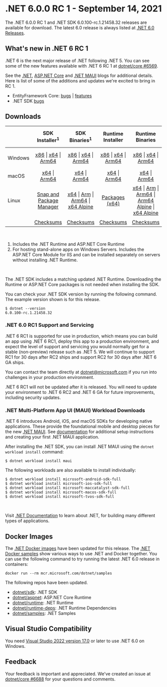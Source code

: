 # .NET 6.0.0 RC 1 - September 14, 2021

The .NET 6.0.0 RC 1 and .NET SDK 6.0.100-rc.1.21458.32 releases are available for download. The latest 6.0 release is always listed at [.NET 6.0 Releases](../README.md).

## What's new in .NET 6 RC 1

.NET 6 is the next major release of .NET following .NET 5. You can see some of the new features available with .NET 6 RC 1 at [dotnet/core #6569](https://github.com/dotnet/core/issues/6569).

See the [.NET][dotnet-blog], [ASP.NET Core][aspnet-blog] and [.NET MAUI][maui-blog] blogs for additional details.
Here is list of some of the additions and updates we're excited to bring in RC 1. 

* EntityFramework Core: [bugs][ef_bugs] | [features][ef_features]
* .NET SDK [bugs][sdk_bugs]

## Downloads

|           | SDK Installer<sup>1</sup>                        | SDK Binaries<sup>1</sup>                 | Runtime Installer                                        | Runtime Binaries                                 | ASP.NET Core Runtime           |Windows Desktop Runtime          |
| --------- | :------------------------------------------:     | :----------------------:                 | :---------------------------:                            | :-------------------------:                      | :-----------------:            | :-----------------:            |
| Windows   | [x86][dotnet-sdk-win-x86.exe] \| [x64][dotnet-sdk-win-x64.exe] \| [Arm64][dotnet-sdk-win-arm64.exe] | [x86][dotnet-sdk-win-x86.zip] \| [x64][dotnet-sdk-win-x64.zip] \|  [Arm64][dotnet-sdk-win-arm64.zip] | [x86][dotnet-runtime-win-x86.exe] \| [x64][dotnet-runtime-win-x64.exe] \| [Arm64][dotnet-runtime-win-arm64.exe] | [x86][dotnet-runtime-win-x86.zip] \| [x64][dotnet-runtime-win-x64.zip] \| [Arm64][dotnet-runtime-win-arm64.zip] | [x86][aspnetcore-runtime-win-x86.exe] \| [x64][aspnetcore-runtime-win-x64.exe] \|<br> [Hosting Bundle][dotnet-hosting-win.exe]<sup>2</sup> | [x86][windowsdesktop-runtime-win-x86.exe] \| [x64][windowsdesktop-runtime-win-x64.exe] \| [Arm64][windowsdesktop-runtime-win-Arm64.exe] |
| macOS     | [x64][dotnet-sdk-osx-x64.pkg] \| [Arm64][dotnet-sdk-osx-arm64.pkg] | [x64][dotnet-sdk-osx-x64.tar.gz]  \| [Arm64][dotnet-sdk-osx-arm64.tar.gz]  | [x64][dotnet-runtime-osx-x64.pkg] \| [Arm64][dotnet-runtime-osx-arm64.pkg] | [x64][dotnet-runtime-osx-x64.tar.gz] \| [Arm64][dotnet-runtime-osx-arm64.tar.gz] | [x64][aspnetcore-runtime-osx-x64.tar.gz] \| [Arm64][aspnetcore-runtime-osx-arm64.tar.gz]  | - |<sup>1</sup>
| Linux     |  [Snap and Package Manager](../install-linux.md) | [x64][dotnet-sdk-linux-x64.tar.gz] \| [Arm][dotnet-sdk-linux-arm.tar.gz] \| [Arm64][dotnet-sdk-linux-arm64.tar.gz] \| [x64 Alpine][dotnet-sdk-linux-musl-x64.tar.gz] | [Packages (x64)][linux-packages] | [x64][dotnet-runtime-linux-x64.tar.gz] \| [Arm][dotnet-runtime-linux-arm.tar.gz] \| [Arm64][dotnet-runtime-linux-arm64.tar.gz] \| [Arm64 Alpine][dotnet-runtime-linux-musl-arm64.tar.gz] \| [x64 Alpine][dotnet-runtime-linux-musl-x64.tar.gz] | [x64][aspnetcore-runtime-linux-x64.tar.gz]<sup>1</sup>  \| [Arm][aspnetcore-runtime-linux-arm.tar.gz] \| [Arm64][aspnetcore-runtime-linux-arm64.tar.gz]<sup>1</sup>  \| [x64 Alpine][aspnetcore-runtime-linux-musl-x64.tar.gz] \| [Arm64 Alpine][aspnetcore-runtime-linux-musl-arm64.tar.gz] | - | <sup>1</sup> |
|  | [Checksums][checksums-sdk]                             | [Checksums][checksums-sdk]                                      | [Checksums][checksums-runtime]                             | [Checksums][checksums-runtime]  | [Checksums][checksums-runtime]  | [Checksums][checksums-runtime]

</br>

1. Includes the .NET Runtime and ASP.NET Core Runtime
2. For hosting stand-alone apps on Windows Servers. Includes the ASP.NET Core Module for IIS and can be installed separately on servers without installing .NET Runtime.

</br>

The .NET SDK includes a matching updated .NET Runtime. Downloading the Runtime or ASP.NET Core packages is not needed when installing the SDK.

You can check your .NET SDK version by running the following command. The example version shown is for this release.

```console
$ dotnet --version
6.0.100-rc.1.21458.32
```
### .NET 6.0 RC1 Support and Servicing
 
.NET 6 RC1 is supported for use in production, which means you can build an app using .NET 6 RC1, deploy this app to a production environment, and expect the level of support and servicing you would normally get for a stable (non-preview) release such as .NET 5. We will continue to support RC1 for 30 days after RC2 ships and support RC2 for 30 days after .NET 6 GA ships.

You can contact the team directly at dotnet@microsoft.com if you run into challenges in your production environment.
 
.NET 6 RC1 will not be updated after it is released. You will need to update your environment to .NET 6 RC2 and .NET 6 GA for future improvements, including security updates.


### .NET Multi-Platform App UI (MAUI) Workload Downloads

.NET 6 introduces Android, iOS, and macOS SDKs for developing native applications. These provide the foundational mobile and desktop pieces for the new [.NET MAUI](https://github.com/dotnet/maui). See [documentation](https://docs.microsoft.com/dotnet/maui/get-started/installation) for additional setup instructions and creating your first .NET MAUI application.

After installing the .NET SDK, you can install .NET MAUI using the `dotnet workload install` command:

```console
$ dotnet workload install maui
```

The following workloads are also available to install individually:

```console
$ dotnet workload install microsoft-android-sdk-full
$ dotnet workload install microsoft-ios-sdk-full
$ dotnet workload install microsoft-maccatalyst-sdk-full
$ dotnet workload install microsoft-macos-sdk-full
$ dotnet workload install microsoft-tvos-sdk-full
```

</br>

Visit [.NET Documentation](https://docs.microsoft.com/dotnet/core/) to learn about .NET, for building many different types of applications.


## Docker Images

The [.NET Docker images](https://hub.docker.com/_/microsoft-dotnet) have been updated for this release. The [.NET Docker samples](https://github.com/dotnet/dotnet-docker/blob/main/samples/README.md) show various ways to use .NET and Docker together. You can use the following command to try running the latest .NET 6.0 release in containers:

```console
docker run --rm mcr.microsoft.com/dotnet/samples
```

The following repos have been updated.

* [dotnet/sdk](https://hub.docker.com/_/microsoft-dotnet-sdk/): .NET SDK
* [dotnet/aspnet](https://hub.docker.com/_/microsoft-dotnet-aspnet/): ASP.NET Core Runtime
* [dotnet/runtime](https://hub.docker.com/_/microsoft-dotnet-runtime/): .NET Runtime
* [dotnet/runtime-deps](https://hub.docker.com/_/microsoft-dotnet-runtime-deps/): .NET Runtime Dependencies
* [dotnet/samples](https://hub.docker.com/_/microsoft-dotnet-samples/): .NET Samples


## Visual Studio Compatibility

You need [Visual Studio 2022 version 17.0](https://visualstudio.microsoft.com) or later to use .NET 6.0 on Windows. 


## Feedback

Your feedback is important and appreciated. We've created an issue at [dotnet/core #6688](https://github.com/dotnet/core/issues/6688) for your questions and comments.

[blob-runtime]: https://dotnetcli.blob.core.windows.net/dotnet/Runtime/
[blob-sdk]: https://dotnetcli.blob.core.windows.net/dotnet/Sdk/
[release-notes]: https://github.com/dotnet/core/blob/main/release-notes/6.0/preview/6.0.0-rc.1.md

[checksums-runtime]: https://dotnetcli.blob.core.windows.net/dotnet/checksums/6.0.0-rc.1-sha.txt
[checksums-sdk]: https://dotnetcli.blob.core.windows.net/dotnet/checksums/6.0.0-rc.1-sha.txt

[linux-install]: https://docs.microsoft.com/dotnet/core/install/linux
[linux-setup]: https://github.com/dotnet/core/blob/main/Documentation/linux-setup.md

[dotnet-blog]:  https://devblogs.microsoft.com/dotnet/announcing-net-6-rc1/
[aspnet-blog]: https://devblogs.microsoft.com/aspnet/asp-net-core-updates-in-net-6-rc-1
[maui-blog]: https://devblogs.microsoft.com/dotnet/update-on-dotnet-maui/
[ef_bugs]: https://github.com/dotnet/efcore/issues?q=is%3Aissue+milestone%3A6.0.0-rc1+is%3Aclosed+label%3Atype-bug
[ef_features]: https://github.com/dotnet/efcore/issues?q=is%3Aissue+milestone%3A6.0.0-rc1+is%3Aclosed+label%3Atype-enhancement

[aspnet_bugs]: https://github.com/aspnet/AspNetCore/issues?q=is%3Aissue+milestone%3A6.0.0-rc1+label%3ADone+label%3Abug
[aspnet_features]: https://github.com/aspnet/AspNetCore/issues?q=is%3Aissue+milestone%3A6.0.0-rc1+label%3ADone+label%3Aenhancement
[runtime_bugs]: https://github.com/dotnet/runtime/issues?utf8=%E2%9C%93&q=is%3Aissue+milestone%3A6.0+label%3Abug+
[runtime_features]: https://github.com/dotnet/runtime/issues?q=is%3Aissue+milestone%3A6.0+label%3Aenhancement

[sdk_bugs]: https://github.com/dotnet/sdk/issues?q=is%3Aissue+is%3Aclosed+milestone%3A6.0.1xx
[linux-packages]: ../install-linux.md


[//]: # ( Runtime 6.0.0-rc.1.21451.13)
[dotnet-runtime-linux-arm.tar.gz]: https://download.visualstudio.microsoft.com/download/pr/f9228cab-1f47-46b7-95cc-0fef4dd95d13/01999176d26d29be6c61893361b8fdff/dotnet-runtime-6.0.0-rc.1.21451.13-linux-arm.tar.gz
[dotnet-runtime-linux-arm64.tar.gz]: https://download.visualstudio.microsoft.com/download/pr/04bd577c-8d22-4391-8499-2f0b2a5bf77e/0a647176df8f0e261ae758cbc76fe4a2/dotnet-runtime-6.0.0-rc.1.21451.13-linux-arm64.tar.gz
[dotnet-runtime-linux-musl-arm.tar.gz]: https://download.visualstudio.microsoft.com/download/pr/b169bf68-3a49-4f73-990e-d3ac69fa4b82/13ff6544fd7c4ab8c8d93926e572cfe6/dotnet-runtime-6.0.0-rc.1.21451.13-linux-musl-arm.tar.gz
[dotnet-runtime-linux-musl-arm64.tar.gz]: https://download.visualstudio.microsoft.com/download/pr/21b3ae7d-2a13-492a-8b5f-7951c2f1e05a/4430f9610c0b70f4b6ab242e617be05f/dotnet-runtime-6.0.0-rc.1.21451.13-linux-musl-arm64.tar.gz
[dotnet-runtime-linux-musl-x64.tar.gz]: https://download.visualstudio.microsoft.com/download/pr/7fb6e05c-c1ae-43be-9266-e87e16e28134/33fd9eb37dd8cb0977f852768efae8ab/dotnet-runtime-6.0.0-rc.1.21451.13-linux-musl-x64.tar.gz
[dotnet-runtime-linux-x64.tar.gz]: https://download.visualstudio.microsoft.com/download/pr/73f6450e-cd5a-4617-84aa-60f220b84111/1008f4c316d3071b330db80e0501cc74/dotnet-runtime-6.0.0-rc.1.21451.13-linux-x64.tar.gz
[dotnet-runtime-osx-arm64.pkg]: https://download.visualstudio.microsoft.com/download/pr/ae555757-bdee-4124-9cfa-4bcf8e6c4b7c/713ed2ef4588002f18470e615a03f907/dotnet-runtime-6.0.0-rc.1.21451.13-osx-arm64.pkg
[dotnet-runtime-osx-arm64.tar.gz]: https://download.visualstudio.microsoft.com/download/pr/a9b050e1-4ded-4da5-b52e-360f3465baa7/f5dfe3a2bd777b5dec2fca6796452df0/dotnet-runtime-6.0.0-rc.1.21451.13-osx-arm64.tar.gz
[dotnet-runtime-osx-x64.pkg]: https://download.visualstudio.microsoft.com/download/pr/8bcf6158-61fc-4e4c-bfda-8f3723b3590d/9e21a5527ca29d20ca3868e4423c7d99/dotnet-runtime-6.0.0-rc.1.21451.13-osx-x64.pkg
[dotnet-runtime-osx-x64.tar.gz]: https://download.visualstudio.microsoft.com/download/pr/eb4b59e8-a8b9-4d56-b436-ec7a1959ad18/6d9621438ad92493592fe77d043be20a/dotnet-runtime-6.0.0-rc.1.21451.13-osx-x64.tar.gz
[dotnet-runtime-win-arm64.exe]: https://download.visualstudio.microsoft.com/download/pr/958c1ec5-a5a9-4d80-9c8c-f5357623bb37/8fdb59ae795b5aaba3c998f4b7f3961c/dotnet-runtime-6.0.0-rc.1.21451.13-win-arm64.exe
[dotnet-runtime-win-arm64.zip]: https://download.visualstudio.microsoft.com/download/pr/952a3b97-b90a-4c81-a458-ecd797ec5636/73c0adbb16ec7e3704d6b54c657bae1e/dotnet-runtime-6.0.0-rc.1.21451.13-win-arm64.zip
[dotnet-runtime-win-x64.exe]: https://download.visualstudio.microsoft.com/download/pr/c339c882-fb6c-4bb2-8d0f-8b00a3888173/658a12c7a9f5cb1e2d3cbd461d0fa6f0/dotnet-runtime-6.0.0-rc.1.21451.13-win-x64.exe
[dotnet-runtime-win-x64.zip]: https://download.visualstudio.microsoft.com/download/pr/5c9f9af0-33ff-4664-b2ac-510714e15e65/9cfaee0103bf2e854e6ba5e31b499a0c/dotnet-runtime-6.0.0-rc.1.21451.13-win-x64.zip
[dotnet-runtime-win-x86.exe]: https://download.visualstudio.microsoft.com/download/pr/3bc0872e-959e-4050-8ed1-51bbe6b4e1e0/aa47b195975c17881b0365944aa4833d/dotnet-runtime-6.0.0-rc.1.21451.13-win-x86.exe
[dotnet-runtime-win-x86.zip]: https://download.visualstudio.microsoft.com/download/pr/821f45f6-82a9-4906-be74-ee54c7216177/f02a0c5b7181a37008c71c925f4782c7/dotnet-runtime-6.0.0-rc.1.21451.13-win-x86.zip

[//]: # ( WindowsDesktop 6.0.0-rc.1.21451.3)
[windowsdesktop-runtime-win-arm64.exe]: https://download.visualstudio.microsoft.com/download/pr/952da6cc-c2b4-4877-aa38-e94904363e2c/fbbd01aebcf520c6d74c7d106bd52fa1/windowsdesktop-runtime-6.0.0-rc.1.21451.3-win-arm64.exe
[windowsdesktop-runtime-win-x64.exe]: https://download.visualstudio.microsoft.com/download/pr/c34690c7-0789-4f53-a85c-b90aa9c838ba/c915929012b39b732ba28b4a07e14b8a/windowsdesktop-runtime-6.0.0-rc.1.21451.3-win-x64.exe
[windowsdesktop-runtime-win-x86.exe]: https://download.visualstudio.microsoft.com/download/pr/a69ab5f3-ac3e-4cb2-9a01-c64299c1f0d4/94ebbcf5c69df0298ac70724da28fca6/windowsdesktop-runtime-6.0.0-rc.1.21451.3-win-x86.exe

[//]: # ( ASP 6.0.0-rc.1.21452.15)
[aspnetcore-runtime-linux-arm.tar.gz]: https://download.visualstudio.microsoft.com/download/pr/6aaf7472-0cce-4dc4-bf5e-2269da8cc041/20580233f0e8d5a5440d7db726d12416/aspnetcore-runtime-6.0.0-rc.1.21452.15-linux-arm.tar.gz
[aspnetcore-runtime-linux-arm64.tar.gz]: https://download.visualstudio.microsoft.com/download/pr/26f49348-ec57-49e8-b605-3967a59c0d92/510f0711fffc87a2d536406d7e843908/aspnetcore-runtime-6.0.0-rc.1.21452.15-linux-arm64.tar.gz
[aspnetcore-runtime-linux-musl-arm.tar.gz]: https://download.visualstudio.microsoft.com/download/pr/d44a4190-4526-4d5d-97c7-e3bbdf317278/ec95a075d4df3983830d051b14f42d96/aspnetcore-runtime-6.0.0-rc.1.21452.15-linux-musl-arm.tar.gz
[aspnetcore-runtime-linux-musl-arm64.tar.gz]: https://download.visualstudio.microsoft.com/download/pr/136204b6-c685-4b5b-8d2a-6d3743e659fb/5883f697c9ca91c5afd7686e4d5226ff/aspnetcore-runtime-6.0.0-rc.1.21452.15-linux-musl-arm64.tar.gz
[aspnetcore-runtime-linux-musl-x64.tar.gz]: https://download.visualstudio.microsoft.com/download/pr/0ac354f4-9076-4254-9842-cea799393c7d/b8f47327c38639362cd42e4321f4b392/aspnetcore-runtime-6.0.0-rc.1.21452.15-linux-musl-x64.tar.gz
[aspnetcore-runtime-linux-x64.tar.gz]: https://download.visualstudio.microsoft.com/download/pr/e9095f79-357a-4497-b3ba-e8185c6eba0d/fddccdf4461763768811fdf87b5f20d9/aspnetcore-runtime-6.0.0-rc.1.21452.15-linux-x64.tar.gz
[aspnetcore-runtime-osx-arm64.tar.gz]: https://download.visualstudio.microsoft.com/download/pr/6aeecd89-b8b6-47b8-a38c-cfe6f52325cd/df060d97aeaaee6c361987de81198425/aspnetcore-runtime-6.0.0-rc.1.21452.15-osx-arm64.tar.gz
[aspnetcore-runtime-osx-x64.tar.gz]: https://download.visualstudio.microsoft.com/download/pr/42ea9052-db98-425e-ae9c-3a2aeb0275f7/308d109019cdb4578ec94d697ee48b48/aspnetcore-runtime-6.0.0-rc.1.21452.15-osx-x64.tar.gz
[aspnetcore-runtime-win-arm64.zip]: https://download.visualstudio.microsoft.com/download/pr/569d2d06-1c57-4117-baaf-7c5ce422ab7b/a0b80af2fd0a28570dc24019e65efd8e/aspnetcore-runtime-6.0.0-rc.1.21452.15-win-arm64.zip
[aspnetcore-runtime-win-x64.exe]: https://download.visualstudio.microsoft.com/download/pr/f7f6b15e-9b75-46f3-b88a-dbfc4e4f4663/29670f0b3f2283e8d23eadf5b69bbccb/aspnetcore-runtime-6.0.0-rc.1.21452.15-win-x64.exe
[aspnetcore-runtime-win-x64.zip]: https://download.visualstudio.microsoft.com/download/pr/5982a3a4-8fad-42d4-88ad-de225c2c649d/1466da352753f9672ef0345388c99b65/aspnetcore-runtime-6.0.0-rc.1.21452.15-win-x64.zip
[aspnetcore-runtime-win-x86.exe]: https://download.visualstudio.microsoft.com/download/pr/a8ca3047-1bda-4c58-b5c1-607c88a97b52/73864db5154416b88200562e03aede14/aspnetcore-runtime-6.0.0-rc.1.21452.15-win-x86.exe
[aspnetcore-runtime-win-x86.zip]: https://download.visualstudio.microsoft.com/download/pr/4b7b32b8-0a3f-48e0-877a-6deffbe3447b/250ca53b38d65aedbfd4863ce75e28b3/aspnetcore-runtime-6.0.0-rc.1.21452.15-win-x86.zip
[dotnet-hosting-win.exe]: https://download.visualstudio.microsoft.com/download/pr/d047c38a-187b-4ce6-a3ef-9308c3fbcfc4/bbb72412711ce8726bd2eabb82c298d0/dotnet-hosting-6.0.0-rc.1.21452.15-win.exe

[//]: # ( SDK 6.0.100-rc.1.21458.32)
[dotnet-sdk-linux-arm.tar.gz]: https://download.visualstudio.microsoft.com/download/pr/5156a2cf-157d-4517-afb9-766699df8b74/077a3e0570f64d72ee2d2c72dd6b9c80/dotnet-sdk-6.0.100-rc.1.21458.32-linux-arm.tar.gz
[dotnet-sdk-linux-arm64.tar.gz]: https://download.visualstudio.microsoft.com/download/pr/18b0aaba-3d6c-4051-8694-eac3439d070d/a2848819e18f2e84657ddd4c98aee02d/dotnet-sdk-6.0.100-rc.1.21458.32-linux-arm64.tar.gz
[dotnet-sdk-linux-musl-arm.tar.gz]: https://download.visualstudio.microsoft.com/download/pr/60997a7f-bcce-4fbd-8bed-ce3c582037a9/457c093fc879e6220c446d262915d91a/dotnet-sdk-6.0.100-rc.1.21458.32-linux-musl-arm.tar.gz
[dotnet-sdk-linux-musl-arm64.tar.gz]: https://download.visualstudio.microsoft.com/download/pr/45b5619d-a5d6-4b7d-9606-4839f9b4c57f/08dd27c4c2e4ade2dd03e8e905ef007b/dotnet-sdk-6.0.100-rc.1.21458.32-linux-musl-arm64.tar.gz
[dotnet-sdk-linux-musl-x64.tar.gz]: https://download.visualstudio.microsoft.com/download/pr/e10e483a-7d17-4b88-852b-dcf4c5d4b739/de4a0f8194756585bb6911124f2d33ab/dotnet-sdk-6.0.100-rc.1.21458.32-linux-musl-x64.tar.gz
[dotnet-sdk-linux-x64.tar.gz]: https://download.visualstudio.microsoft.com/download/pr/4880c5a4-9c22-47a7-b298-651f1294a385/795f7828d8684059705e625b33027f89/dotnet-sdk-6.0.100-rc.1.21458.32-linux-x64.tar.gz
[dotnet-sdk-osx-arm64.pkg]: https://download.visualstudio.microsoft.com/download/pr/683df0cc-56c1-4cb8-a748-e993034221a6/11781a3e75d6749b0e588c5410915e75/dotnet-sdk-6.0.100-rc.1.21458.32-osx-arm64.pkg
[dotnet-sdk-osx-arm64.tar.gz]: https://download.visualstudio.microsoft.com/download/pr/2134848e-8e38-4972-be58-651d14eea4d1/39285d2895afc13c7870fc3754609c3f/dotnet-sdk-6.0.100-rc.1.21458.32-osx-arm64.tar.gz
[dotnet-sdk-osx-x64.pkg]: https://download.visualstudio.microsoft.com/download/pr/cade10b2-d8f7-443a-89f0-33339849fe7b/14ef830b7edb0234234b1b8203ceea81/dotnet-sdk-6.0.100-rc.1.21458.32-osx-x64.pkg
[dotnet-sdk-osx-x64.tar.gz]: https://download.visualstudio.microsoft.com/download/pr/16aa722f-f5c2-4581-b186-4b301a8b491a/28e869ab60322775181c2f575916fb2c/dotnet-sdk-6.0.100-rc.1.21458.32-osx-x64.tar.gz
[dotnet-sdk-win-arm64.exe]: https://download.visualstudio.microsoft.com/download/pr/d22b5f75-c123-44ac-91a0-8191b7f20572/cee78695f343d8963f93af29635c0ce4/dotnet-sdk-6.0.100-rc.1.21458.32-win-arm64.exe
[dotnet-sdk-win-arm64.zip]: https://download.visualstudio.microsoft.com/download/pr/3486b5e8-514e-4042-8ba2-b8a83e594e5c/f6f2b62929ca92ca1bd0178851509223/dotnet-sdk-6.0.100-rc.1.21458.32-win-arm64.zip
[dotnet-sdk-win-x64.exe]: https://download.visualstudio.microsoft.com/download/pr/3a85672a-1662-4a71-b781-d103ce66c465/b074f9908930fb2266aaf9f3da166386/dotnet-sdk-6.0.100-rc.1.21458.32-win-x64.exe
[dotnet-sdk-win-x64.zip]: https://download.visualstudio.microsoft.com/download/pr/575db146-cef0-45f8-8517-c874d62deac7/c63b8d10cc85f237f1a56935d0e85895/dotnet-sdk-6.0.100-rc.1.21458.32-win-x64.zip
[dotnet-sdk-win-x86.exe]: https://download.visualstudio.microsoft.com/download/pr/1f5f4e58-82b6-48e6-8d4d-607556294a21/c3bc9c334581b82c98cbdb2691a6ffd0/dotnet-sdk-6.0.100-rc.1.21458.32-win-x86.exe
[dotnet-sdk-win-x86.zip]: https://download.visualstudio.microsoft.com/download/pr/a8ba8848-5bfa-4025-9a83-06608604f454/4d6290313d77cbfdfe416945806e6c1a/dotnet-sdk-6.0.100-rc.1.21458.32-win-x86.zip
